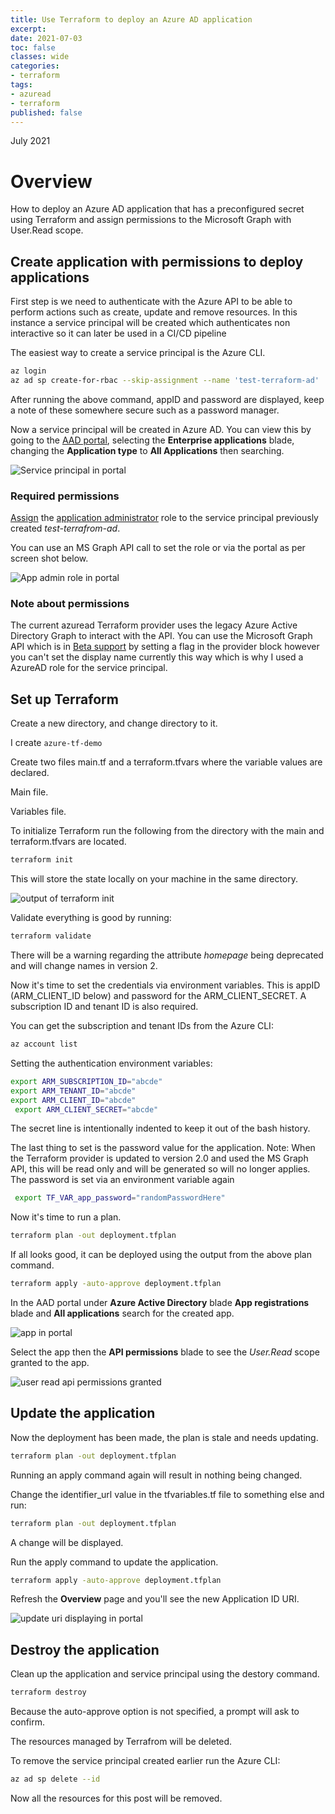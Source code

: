 ```yaml
---
title: Use Terraform to deploy an Azure AD application
excerpt: 
date: 2021-07-03
toc: false
classes: wide
categories:
- terraform
tags:
- azuread
- terraform
published: false
---
```

July 2021

# Overview

How to deploy an Azure AD application that has a preconfigured secret using Terraform and assign permissions to the Microsoft Graph with User.Read scope.

## Create application with permissions to deploy applications

First step is we need to authenticate with the Azure API to be able to perform actions such as create, update and remove resources. In this instance a service principal will be created which authenticates non interactive so it can later be used in a CI/CD pipeline

The easiest way to create a service principal is the Azure CLI.

```bash
az login
az ad sp create-for-rbac --skip-assignment --name 'test-terraform-ad'
```

After running the above command, appID and password are displayed, keep a note of these somewhere secure such as a password manager.

Now a service principal will be created in Azure AD. You can view this by going to the [AAD portal], selecting the **Enterprise applications** blade, changing the **Application type** to **All Applications** then searching.

![Service principal in portal](/images/terraform-azure-ad-app/sp-in-portal.png)

### Required permissions

[Assign] the [application administrator] role to the service principal previously created *test-terrafrom-ad*.

You can use an MS Graph API call to set the role or via the portal as per screen shot below.

![App admin role in portal](/images/terraform-azure-ad-app/app-admin-role.png)

### Note about permissions

The current azuread Terraform provider uses the legacy Azure Active Directory Graph to interact with the API. You can use the Microsoft Graph API which is in [Beta support] by setting a flag in the provider block however you can't set the display name currently this way which is why I used a AzureAD role for the service principal.

## Set up Terraform

Create a new directory, and change directory to it. 

I create ```azure-tf-demo```

Create two files main.tf and a terraform.tfvars where the variable values are declared.

Main file.

<script src="https://gist.github.com/MatthewJDavis/226f178381f09f1dc87bfcc8fb3e28f0.js"></script>

Variables file.

<script src="https://gist.github.com/MatthewJDavis/69bd18c079b2f7026f637e6674fac03c.js"></script>

To initialize Terraform run the following from the directory with the main and terraform.tfvars are located.

```bash
terraform init
```

This will store the state locally on your machine in the same directory.

![output of terraform init](/images/terraform-azure-ad-app/terraform-init.png)

Validate everything is good by running:

```bash
terraform validate
```

There will be a warning regarding the attribute *homepage* being deprecated and will change names in version 2.

Now it's time to set the credentials via environment variables. This is appID (ARM_CLIENT_ID below) and password for the ARM_CLIENT_SECRET. A subscription ID and tenant ID is also required.

You can get the subscription and tenant IDs from the Azure CLI:

```bash
az account list
```

Setting the authentication environment variables:

```bash
export ARM_SUBSCRIPTION_ID="abcde"
export ARM_TENANT_ID="abcde"
export ARM_CLIENT_ID="abcde"
 export ARM_CLIENT_SECRET="abcde"
```

The secret line is intentionally indented to keep it out of the bash history.

The last thing to set is the password value for the application. Note: When the Terraform provider is updated to version 2.0 and used the MS Graph API, this will be read only and will be generated so will no longer applies.
The password is set via an environment variable again

```bash
 export TF_VAR_app_password="randomPasswordHere"
```

Now it's time to run a plan.

```bash
terraform plan -out deployment.tfplan
```

If all looks good, it can be deployed using the output from the above plan command.

```bash
terraform apply -auto-approve deployment.tfplan
```

In the AAD portal under **Azure Active Directory** blade **App registrations** blade and **All applications** search for the created app.

![app in portal](/images/terraform-azure-ad-app/app-in-portal.png)

Select the app then the **API permissions** blade to see the *User.Read* scope granted to the app.

![user read api permissions granted](/images/terraform-azure-ad-app/api-permissions.png)

## Update the application

Now the deployment has been made, the plan is stale and needs updating.

```bash
terraform plan -out deployment.tfplan
```

Running an apply command again will result in nothing being changed.

Change the identifier_url value in the tfvariables.tf file to something else and run:

```bash
terraform plan -out deployment.tfplan
```

A change will be displayed.

Run the apply command to update the application.

```bash
terraform apply -auto-approve deployment.tfplan
```

Refresh the **Overview** page and you'll see the new Application ID URI.

![update uri displaying in portal](/images/terraform-azure-ad-app/change.png)

## Destroy the application

Clean up the application and service principal using the destory command.

```bash
terraform destroy
```

Because the auto-approve option is not specified, a prompt will ask to confirm.

The resources managed by Terrafrom will be deleted.

To remove the service principal created earlier run the Azure CLI:

```bash
az ad sp delete --id
```

Now all the resources for this post will be removed.


[Assign]: https://docs.microsoft.com/en-us/azure/active-directory/roles/manage-roles-portal
[Application Administrator]: https://docs.microsoft.com/en-us/azure/active-directory/roles/permissions-reference#application-administrator
[Beta support]: https://registry.terraform.io/providers/hashicorp/azuread/latest/docs/guides/microsoft-graph#beta-support-for-microsoft-graph-in-v150
[AAD portal]: https://aad.portal.azure.com